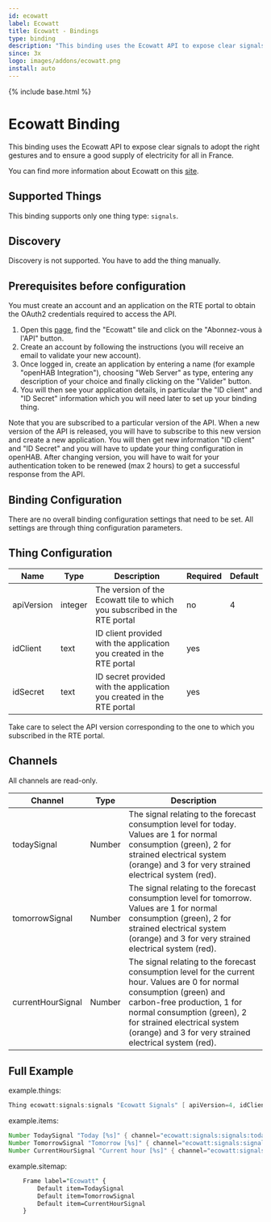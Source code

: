 ```yaml
---
id: ecowatt
label: Ecowatt
title: Ecowatt - Bindings
type: binding
description: "This binding uses the Ecowatt API to expose clear signals to adopt the right gestures and to ensure a good supply of electricity for all in France."
since: 3x
logo: images/addons/ecowatt.png
install: auto
---
```


<!-- Attention authors: Do not edit directly. Please add your changes to the appropriate source repository -->

{% include base.html %}

# Ecowatt Binding

This binding uses the Ecowatt API to expose clear signals to adopt the right gestures and to ensure a good supply of electricity for all in France.

You can find more information about Ecowatt on this [site](https://www.monecowatt.fr).

## Supported Things

This binding supports only one thing type: `signals`.

## Discovery

Discovery is not supported.
You have to add the thing manually.

## Prerequisites before configuration

You must create an account and an application on the RTE portal to obtain the OAuth2 credentials required to access the API.

1. Open this [page](https://data.rte-france.com/catalog/-/api/consumption/Ecowatt/v5.0), find the "Ecowatt" tile and click on the "Abonnez-vous à l'API" button.
1. Create an account by following the instructions (you will receive an email to validate your new account).
1. Once logged in, create an application by entering a name (for example "openHAB Integration"), choosing "Web Server" as type, entering any description of your choice and finally clicking on the "Valider" button.
1. You will then see your application details, in particular the "ID client" and "ID Secret" information which you will need later to set up your binding thing.

Note that you are subscribed to a particular version of the API.
When a new version of the API is released, you will have to subscribe to this new version and create a new application.
You will then get new information "ID client" and "ID Secret" and you will have to update your thing configuration in openHAB.
After changing version, you will have to wait for your authentication token to be renewed (max 2 hours) to get a successful response from the API.

## Binding Configuration

There are no overall binding configuration settings that need to be set.
All settings are through thing configuration parameters.

## Thing Configuration

| Name       | Type    | Description                                                               | Required | Default |
|------------|---------|---------------------------------------------------------------------------|----------|---------|
| apiVersion | integer | The version of the Ecowatt tile to which you subscribed in the RTE portal | no       | 4       |
| idClient   | text    | ID client provided with the application you created in the RTE portal     | yes      |         |
| idSecret   | text    | ID secret provided with the application you created in the RTE portal     | yes      |         |

Take care to select the API version corresponding to the one to which you subscribed in the RTE portal.

## Channels

All channels are read-only.

| Channel           | Type   | Description                                                      |
|-------------------|--------|------------------------------------------------------------------|
| todaySignal       | Number | The signal relating to the forecast consumption level for today. Values are 1 for normal consumption (green), 2 for strained electrical system (orange) and 3 for very strained electrical system (red). |
| tomorrowSignal    | Number | The signal relating to the forecast consumption level for tomorrow. Values are 1 for normal consumption (green), 2 for strained electrical system (orange) and 3 for very strained electrical system (red). |
| currentHourSignal | Number | The signal relating to the forecast consumption level for the current hour. Values are 0 for normal consumption (green) and carbon-free production, 1 for normal consumption (green), 2 for strained electrical system (orange) and 3 for very strained electrical system (red). |

## Full Example

example.things:

```java
Thing ecowatt:signals:signals "Ecowatt Signals" [ apiVersion=4, idClient="xxxxx", idSecret="yyyyy"]
```

example.items:

```java
Number TodaySignal "Today [%s]" { channel="ecowatt:signals:signals:todaySignal" }
Number TomorrowSignal "Tomorrow [%s]" { channel="ecowatt:signals:signals:tomorrowSignal" }
Number CurrentHourSignal "Current hour [%s]" { channel="ecowatt:signals:signals:currentHourSignal" }
```

example.sitemap:

```perl
    Frame label="Ecowatt" {
        Default item=TodaySignal
        Default item=TomorrowSignal
        Default item=CurrentHourSignal
    }
```
